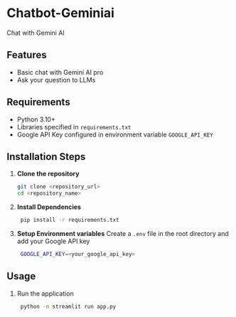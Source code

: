 # Chatbot-Geminiai
Chat with Gemini AI

## Features
- Basic chat with Gemini AI pro
- Ask your question to LLMs

## Requirements
- Python 3.10+
- Libraries specified in `requirements.txt`
- Google API Key configured in environment variable `GOOGLE_API_KEY`

## Installation Steps
1. **Clone the repository**
    ```bash
    git clone <repository_url>
    cd <repository_name>
    ```
2. **Install Dependencies**
   ```bash
    pip install -r requirements.txt
   ```
3. **Setup Environment variables**
   Create a `.env` file in the root directory and add your Google API key
   ```bash
    GOOGLE_API_KEY=<your_google_api_key> 
   ```
## Usage
1. Run the application
   ```bash
    python -m streamlit run app.py
   ```



